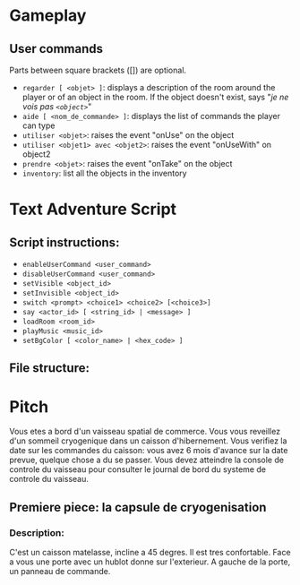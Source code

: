 # Gameplay

## User commands

Parts between square brackets ([]) are optional.

* ```regarder [ <objet> ]```: displays a description of the room around the player or of an object in the room. If the object doesn't exist, says "_je ne vois pas ```<object>```_"
* ```aide [ <nom_de_commande> ]```: displays the list of commands the player can type
* ```utiliser <objet>```: raises the event "onUse" on the object
* ```utiliser <objet1> avec <objet2>```: raises the event "onUseWith" on object2
* ```prendre <objet>```: raises the event "onTake" on the object
* ```inventory```: list all the objects in the inventory

# Text Adventure Script

## Script instructions:

* ```enableUserCommand <user_command>```
* ```disableUserCommand <user_command>```
* ```setVisible <object_id>```
* ```setInvisible <object_id>```
* ```switch <prompt> <choice1> <choice2> [<choice3>]```
* ```say <actor_id> [ <string_id> | <message> ]```
* ```loadRoom <room_id>```
* ```playMusic <music_id>```
* ```setBgColor [ <color_name> | <hex_code> ]```

## File structure:

# Pitch

Vous etes a bord d'un vaisseau spatial de commerce. Vous vous reveillez d'un sommeil cryogenique dans un caisson d'hibernement. Vous verifiez la date sur les commandes du caisson: vous avez 6 mois d'avance sur la date prevue, quelque chose a du se passer. Vous devez atteindre la console de controle du vaisseau pour consulter le journal de bord du systeme de controle du vaisseau.

## Premiere piece: la capsule de cryogenisation

### Description:

C'est un caisson matelasse, incline a 45 degres. Il est tres confortable. Face a vous une porte avec un hublot donne sur l'exterieur. A gauche de la porte, un panneau de commande.
